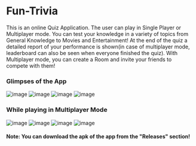 # Fun-Trivia
This is an online Quiz Application. The user can play in Single Player or Multiplayer mode. You can test your knowledge in a variety of topics from General Knowledge to Movies and Entertainment! At the end of the quiz a detailed report of your performance is shown(in case of multiplayer mode, leaderboard can also be seen when everyone finished the quiz).
With Multiplayer mode, you can create a Room and invite your friends to compete with them!
 ### Glimpses of the App
 ![image](https://user-images.githubusercontent.com/55046164/231476188-1cb959f2-047e-4377-a20c-326a10a4d958.png)
![image](https://user-images.githubusercontent.com/55046164/231476497-3b484712-d52d-4007-83b8-c60b7fe52c46.png)
![image](https://user-images.githubusercontent.com/55046164/231476928-a8aa13c2-ba02-4d62-b5e8-a19969c817a9.png)
![image](https://user-images.githubusercontent.com/55046164/231483389-238313a5-413d-497f-8ee4-6348fd2ef990.png)

### While playing in Multiplayer Mode
![image](https://user-images.githubusercontent.com/55046164/231477297-4e55fe52-65bd-4b04-8229-7875db4a83a2.png)
![image](https://user-images.githubusercontent.com/55046164/231481095-84ca89f7-036f-4475-98e2-25fc88676d80.png)
![image](https://user-images.githubusercontent.com/55046164/231478813-eee23a5f-3e9e-4e09-af6c-877d937385f9.png)
![image](https://user-images.githubusercontent.com/55046164/231478928-dc214811-0c99-4d3a-9e39-36e401292189.png)

#### Note: You can download the apk of the app from the "Releases" section!
